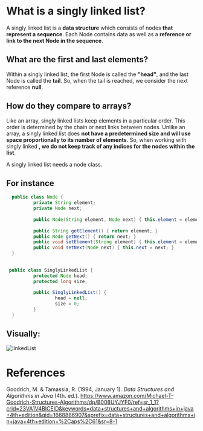 # What is a singly linked list? 

A singly linked list is a **data structure** which consists of nodes **that represent a sequence**. Each Node contains data as well as a **reference or link to the next Node in the sequence**. 

## What are the first and last elements? 

Within a singly linked list, the first Node is called the **"head"**, and the last Node is called the **tail**. So, when the tail is 
reached, we consider the next reference **null**. 


## How do they compare to arrays? 
Like an array, singly linked lists keep elements in a particular order. This order is determined by the chain or next links between nodes. Unlike an array, a singly linked list does **not have a predetermined size and will use space proportionally to its number of elements**. So, when 
working with singly linked **, we do not keep track of any indices for the nodes within the list**. 

A singly linked list needs a node class. 

## For instance 
```java 
  public class Node {
          private String element; 
          private Node next; 
  
          public Node(String element, Node next) { this.element = element; this.next = next; }
          
          public String getElement() { return element; }
          public Node getNext() { return next; }  
          public void setElement(String element) { this.element = element; }
          public void setNext(Node next) { this.next = next; }
  }
                             
                             
 public class SinglyLinkedList {
          protected Node head;
          protected long size;
          
          public SinglyLinkedList() {
                  head = null;
                  size = 0;
          }       
  }  
``` 

## Visually: 

![linkedList](https://user-images.githubusercontent.com/109105989/201410732-994627f1-3eec-4fb7-a746-9bfee84afe25.png)



# References 
Goodrich, M. & Tamassia, R. (1994, January 1). *Data Structures and Algorithms in Java* (4th. ed.). <https://www.amazon.com/Michael-T-Goodrich-Structures-Algorithms/dp/B008UYJYF0/ref=sr_1_1?crid=23VA1V4BICEID&keywords=data+structures+and+algorithms+in+java+4th+edition&qid=1668886907&sprefix=data+structures+and+algorithms+in+java+4th+edition+%2Caps%2C61&sr=8-1>

